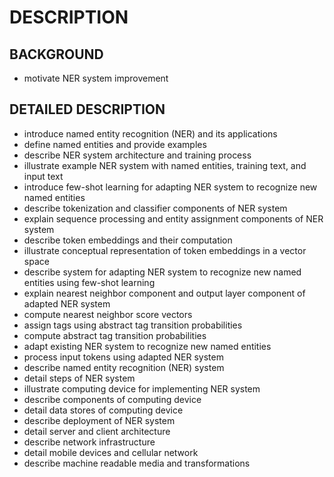 # DESCRIPTION

## BACKGROUND

- motivate NER system improvement

## DETAILED DESCRIPTION

- introduce named entity recognition (NER) and its applications
- define named entities and provide examples
- describe NER system architecture and training process
- illustrate example NER system with named entities, training text, and input text
- introduce few-shot learning for adapting NER system to recognize new named entities
- describe tokenization and classifier components of NER system
- explain sequence processing and entity assignment components of NER system
- describe token embeddings and their computation
- illustrate conceptual representation of token embeddings in a vector space
- describe system for adapting NER system to recognize new named entities using few-shot learning
- explain nearest neighbor component and output layer component of adapted NER system
- compute nearest neighbor score vectors
- assign tags using abstract tag transition probabilities
- compute abstract tag transition probabilities
- adapt existing NER system to recognize new named entities
- process input tokens using adapted NER system
- describe named entity recognition (NER) system
- detail steps of NER system
- illustrate computing device for implementing NER system
- describe components of computing device
- detail data stores of computing device
- describe deployment of NER system
- detail server and client architecture
- describe network infrastructure
- detail mobile devices and cellular network
- describe machine readable media and transformations

